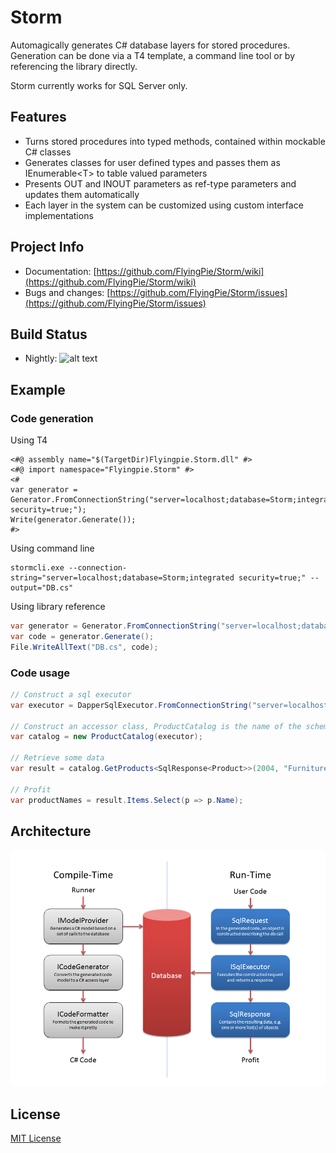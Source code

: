 # Storm

Automagically generates C# database layers for stored procedures. Generation can be done via a T4 template, a command line tool or by referencing the library directly.

Storm currently works for SQL Server only.

## Features

* Turns stored procedures into typed methods, contained within mockable C# classes
* Generates classes for user defined types and passes them as IEnumerable&lt;T&gt; to table valued parameters
* Presents OUT and INOUT parameters as ref-type parameters and updates them automatically
* Each layer in the system can be customized using custom interface implementations

## Project Info

* Documentation: [https://github.com/FlyingPie/Storm/wiki](https://github.com/FlyingPie/Storm/wiki)
* Bugs and changes: [https://github.com/FlyingPie/Storm/issues](https://github.com/FlyingPie/Storm/issues)

## Build Status

* Nightly: ![alt text](http://mbuild.cloudapp.net/app/rest/builds/buildType:Tessler_Nightly/statusIcon "Nightly Build Status")

## Example

### Code generation

Using T4

```
<#@ assembly name="$(TargetDir)Flyingpie.Storm.dll" #>
<#@ import namespace="Flyingpie.Storm" #>
<#
var generator = Generator.FromConnectionString("server=localhost;database=Storm;integrated security=true;");
Write(generator.Generate());
#>
```

Using command line

```
stormcli.exe --connection-string="server=localhost;database=Storm;integrated security=true;" --output="DB.cs"
```

Using library reference

```csharp
var generator = Generator.FromConnectionString("server=localhost;database=Storm;integrated security=true;");
var code = generator.Generate();
File.WriteAllText("DB.cs", code);
```

### Code usage

```csharp
// Construct a sql executor
var executor = DapperSqlExecutor.FromConnectionString("server=localhost;database=Storm;integrated security=true;");

// Construct an accessor class, ProductCatalog is the name of the schema
var catalog = new ProductCatalog(executor);

// Retrieve some data
var result = catalog.GetProducts<SqlResponse<Product>>(2004, "Furniture", null);

// Profit
var productNames = result.Items.Select(p => p.Name);
```

## Architecture

![alt tag](/Docs/Storm_Architecture.png)

## License

[MIT License](https://github.com/FlyingPie/Storm/blob/master/LICENSE)
